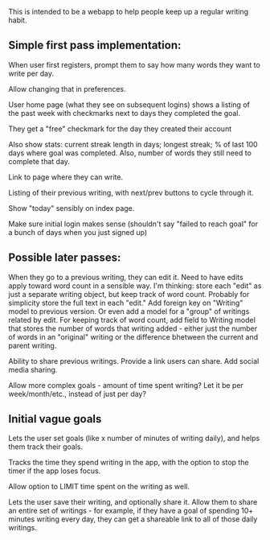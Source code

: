 This is intended to be a webapp to help people keep up a regular writing habit. 


Simple first pass implementation:
--------
When user first registers, prompt them to say how many words they want to write
per day. 

Allow changing that in preferences.

User home page (what they see on subsequent logins) shows a listing of the past
week with checkmarks next to days they completed the goal.

They get a "free" checkmark for the day they created their account

Also show stats: current streak length in days; longest streak; % of last 100
days where goal was completed. Also, number of words they still need to
complete that day.

Link to page where they can write. 

Listing of their previous writing, with next/prev buttons to cycle through it.

Show "today" sensibly on index page.

Make sure initial login makes sense (shouldn't say "failed to reach goal" for a
bunch of days when you just signed up)


Possible later passes:
-------
When they go to a previous writing, they can edit it. Need to have edits apply
toward word count in a sensible way. I'm thinking: store each "edit" as just a
separate writing object, but keep track of word count. Probably for simplicity
store the full text in each "edit." Add foreign key on "Writing" model to
previous version. Or even add a model for a "group" of writings related by
edit. For keeping track of word count, add field to Writing model that stores
the number of words that writing added - either just the number of words in an
"original" writing or the difference bhetween the current and parent writing.

Ability to share previous writings. Provide a link users can share. Add social
media sharing.

Allow more complex goals - amount of time spent writing? Let it be per
week/month/etc., instead of just per day?


Initial vague goals
--------

Lets the user set goals (like x number of minutes of writing daily), and helps
them track their goals. 

Tracks the time they spend writing in the app, with the option to stop the
timer if the app loses focus. 

Allow option to LIMIT time spent on the writing as well.

Lets the user save their writing, and optionally share it. Allow them to share
an entire set of writings - for example, if they have a goal of spending 10+
minutes writing every day, they can get a shareable link to all of those daily
writings.

